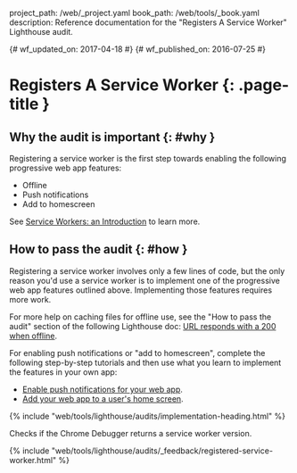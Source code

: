 project_path: /web/_project.yaml
book_path: /web/tools/_book.yaml
description: Reference documentation for the "Registers A Service Worker" Lighthouse audit.

{# wf_updated_on: 2017-04-18 #}
{# wf_published_on: 2016-07-25 #}

# Registers A Service Worker {: .page-title }

## Why the audit is important {: #why }

Registering a service worker is the first step towards enabling the following
progressive web app features:

* Offline
* Push notifications
* Add to homescreen

See [Service Workers: an Introduction](/web/fundamentals/getting-started/primers/service-workers) to learn more.

## How to pass the audit {: #how }

Registering a service worker involves only a few lines of code, but the only
reason you'd use a service worker is to implement one of the progressive
web app features outlined above. Implementing those features requires more
work.

For more help on caching files for offline use, see the "How to pass the
audit" section of the following Lighthouse doc: [URL responds with a 200 when
offline](http-200-when-offline#how).

For enabling push notifications or "add to homescreen", complete the
following step-by-step tutorials and then use what you learn to implement
the features in your own app:

* [Enable push notifications for your web
  app](https://codelabs.developers.google.com/codelabs/push-notifications).
* [Add your web app to a user's home
  screen](https://codelabs.developers.google.com/codelabs/add-to-home-screen).

{% include "web/tools/lighthouse/audits/implementation-heading.html" %}

Checks if the Chrome Debugger returns a service worker version.


{% include "web/tools/lighthouse/audits/_feedback/registered-service-worker.html" %}
